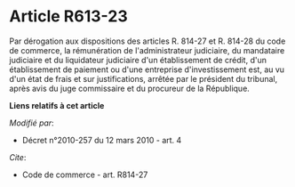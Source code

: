# Article R613-23

Par dérogation aux dispositions des articles R. 814-27 et R. 814-28 du code de commerce, la rémunération de l'administrateur
judiciaire, du mandataire judiciaire et du liquidateur judiciaire d'un établissement de crédit, d'un établissement de
paiement ou d'une entreprise d'investissement est, au vu d'un état de frais et sur justifications, arrêtée par le président
du tribunal, après avis du juge commissaire et du procureur de la République.

**Liens relatifs à cet article**

_Modifié par_:

  - Décret n°2010-257 du 12 mars 2010 - art. 4

_Cite_:

  - Code de commerce - art. R814-27
